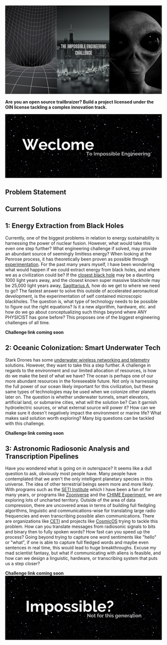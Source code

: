 ![ImpossibleChallenge](https://raw.githubusercontent.com/Mentors4EDU/Images/master/challenge(2).png)

**Are you an open source trailbraizer? Build a project licensed under the OIN license tackling a complex innovation track.**

![Welcome](https://raw.githubusercontent.com/Mentors4EDU/Images/master/Welcome.png)
## Problem Statement
## Current Solutions
## 1: Energy Extraction from Black Holes
Currently, one of the biggest problems in relation to energy sustainability is harnessing the power of nuclear fusion. However, what would take this even one step further? What engineering challenge if solved, may provide an abundant source of seemingly limitless energy? When looking at the Penrose process, it has theoretically been proven as possible through [experimentation](https://www.sciencealert.com/an-experiment-has-just-demonstrated-how-energy-could-be-extracted-from-a-black-hole). For the past many years myself, I have been wondering what would happen if we could extract energy from black holes, and where we as a civilization could be? If the [closest black hole](https://astronomy.com/news/2020/07/what-would-happen-if-you-fell-into-a-black-hole) may be a daunting 1000 light years away, and the closest known super massive blackhole may be 25,000 light years away, [Sagittarius A](https://www.forbes.com/sites/startswithabang/2020/05/11/how-close-to-earth-is-the-closest-black-hole/?sh=27b79db6e9f9), how do we get to where we need to go? The fastest answer to solve this outside of accelerated aeronautical development, is the experimentation of self contained microscopic blackholes. The question is, what type of technology needs to be possible to figure out the right equations? Is it a new algorithm, hardware, etc. and how do we go about conceptualizing such things beyond where ANY PHYSICIST has gone before? This proposes one of the biggest engineering challenges of all time.

**Challenge link coming soon**

## 2: Oceanic Colonization: Smart Underwater Tech
Stark Drones has some [underwater wireless networking and telemetry](https://www.oceancolonization.com/) solutions. However, they want to take this a step further. A challenge in regards to the environment and our limited allocation of resources, is how do we make the best of what we have? The ocean is perhaps one of our more abundant resources in the foreseeable future. Not only is harnessing the full power of our ocean likely important for this civilization, but these same types of technologies may be used when we colonize other planets later on. The question is whether underwater tunnels, smart elevators, artificial land, or submarine cities, what will the solution be? Can it garnish hydroelectric sources, or what external source will power it? How can we make sure it doesn't negatively impact the environment or marine life? What makes said solution worth exploring? Many big questions can be tackled with this challenge.

**Challenge link coming soon**

## 3: Astronomic Radiosonic Analysis and Transcription Pipelines
Have you wondered what is going on in outerspace? It seems like a dull question to ask, obviously most people have. Many people have contemplated that we aren't the only intelligent planetary species in this universe. The idea of other terrestrial beings seem more and more likely. With programs such as the [SETI Institute](https://www.seti.org/) which I have been a fan of for many years, or programs like [Zooniverse]((https://www.zooniverse.org/)) and the [CHIME Experiment](https://chime-experiment.ca/en), we are exploring lots of uncharted territory. Outside of the area of data compression, there are uncovered areas in terms of building full fledgling algorithms, linguistic and communications-wise for translating large radio frequencies and even transcribing possible alien communications. There are organizations like [CETI](https://en.wikipedia.org/wiki/Communication_with_extraterrestrial_intelligence) and projects like [CosmicOS](https://cosmicos.github.io/)  trying to tackle this problem. How can you translate messages from radiosonic signals to bits and binary then to fully spoken words? How fast can you speed up the process? Going beyond trying to capture one word sentiments like "hello" or "what", if one is able to capture full fledged words and maybe even sentences in real time, this would lead to huge breakthroughs. Excuse my mad scientist fantasy, but what if communicating with aliens is feasible, and how can we design a linguistic, hardware, or transcribing system that puts us a step closer?

**Challenge link coming soon**
![Impossible](https://raw.githubusercontent.com/Mentors4EDU/Images/master/Impossible%20(1).png)

